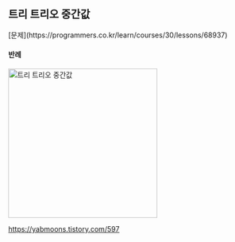<h2>트리 트리오 중간값</h2>
[문제](https://programmers.co.kr/learn/courses/30/lessons/68937)

<h4>반례</h4>
<img width="300" alt="트리 트리오 중간값" src="https://user-images.githubusercontent.com/54436228/115168357-927c8d80-a0f5-11eb-8b20-5f33e40aad19.png">

https://yabmoons.tistory.com/597
